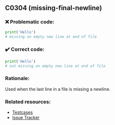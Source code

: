## C0304 (missing-final-newline)

### :x: Problematic code:

```python
print('Hello')
# missing an empty new line at end of file
```

### :heavy_check_mark: Correct code:

```python
print('Hello')
# not missing an empty new line at end of file

```

### Rationale:

Used when the last line in a file is missing a newline.

### Related resources:

- [Testcases](https://github.com/PyCQA/pylint/blob/master/tests/functional/t/trailing_newlines.py)
- [Issue Tracker](https://github.com/PyCQA/pylint/issues?q=is%3Aissue+%22missing-final-newline%22+OR+%22C0304%22)

